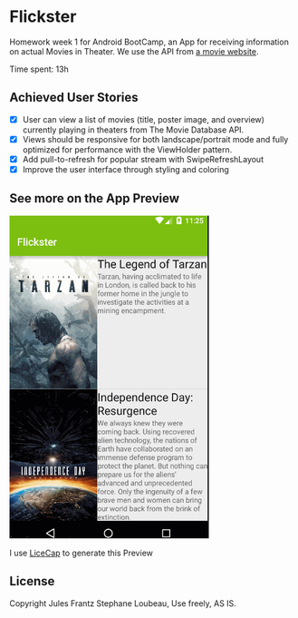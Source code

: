 # Flickster
Homework week 1 for Android BootCamp, an App for receiving information on actual Movies in Theater.
We use the API from [a movie website](https://www.themoviedb.org/documentation/api).

Time spent: 13h

## Achieved User Stories

* [x] User can view a list of movies (title, poster image, and overview) currently playing in theaters from The Movie Database API.
* [x] Views should be responsive for both landscape/portrait mode and fully optimized for performance with the
ViewHolder pattern.
* [x] Add pull-to-refresh for popular stream with SwipeRefreshLayout
* [x] Improve the user interface through styling and coloring

## See more on the App Preview

<img src="https://github.com/jfstephane/Flickster/blob/master/Flickster_Preview.gif" title="App Preview">

I use [LiceCap](http://www.cockos.com/licecap/) to generate this Preview

## License
Copyright Jules Frantz Stephane Loubeau, Use freely, AS IS.
